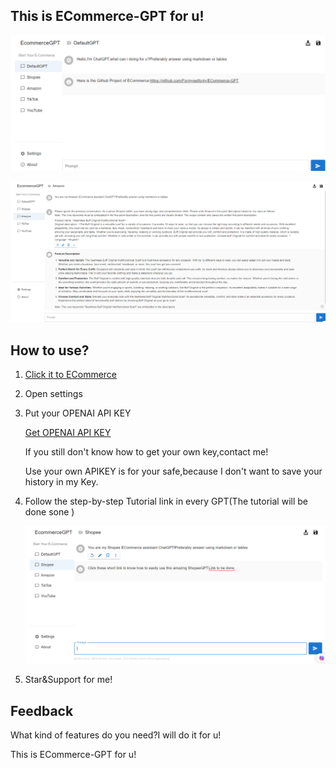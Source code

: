 ## This is ECommerce-GPT for u!

![image-20230719122756004](./index.png)

![](./useshow.png)

## How to use?

1. [Click it to ECommerce](http://ecommerceai.club/)

2. Open settings

3. Put your OPENAI API KEY

   [Get OPENAI API KEY](https://www.howtogeek.com/885918/how-to-get-an-openai-api-key/)

   If you still don't know how to get your own key,contact me!

   Use your own APIKEY is for your safe,because
   I don't want to save your history in my Key.

4. Follow the step-by-step Tutorial link in every GPT(The tutorial will be done sone )

   ![123123](./whereistutorial.png)

5. Star&Support for me!

## Feedback

What kind of features do you need?I will do it for u!

This is ECommerce-GPT for u!